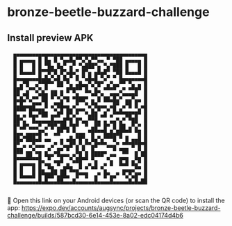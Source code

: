 # bronze-beetle-buzzard-challenge

## Install preview APK

```
  ▄▄▄▄▄▄▄▄▄▄▄▄▄▄▄▄▄▄▄▄▄▄▄▄▄▄▄▄▄▄▄▄▄▄▄▄▄▄▄▄▄▄▄
  █ ▄▄▄▄▄ █ █▄ █ ▀▄▄█▄▀▀▄▀▄▀▀▄▄ ▀ ▀██ ▄▄▄▄▄ █
  █ █   █ █ ▀█▄ █▄▀ ▄▀ ▀▄███▀▄ ▀▄▀███ █   █ █
  █ █▄▄▄█ █▀▀█▀█ █▀▄█▄▀ █▀▄ ▄█▄█▀ ▀██ █▄▄▄█ █
  █▄▄▄▄▄▄▄█▄█▄▀▄█ █▄▀ █ ▀▄█▄█ ▀▄▀ ▀ █▄▄▄▄▄▄▄█
  █ ▄▀█  ▄▀▀█▀▀ ██ ▀▄ ▄█▄▄▀▄▀█▀ ▄▀▄▄▀▀ ▀▄ ▄ █
  ██▀ ▄▀▀▄▀▄▀ ▄▄ ▄ █▀█▀▀ █▄ █▄ ▀▀▀▀ ▄▀ ▀▀█▀ █
  █▀▄▀█ ▄▄▀██ █▀▄▀▄▄ ▄█▄▄▄ ▀▀▄▀▄▄▀█▀▄▀▀▀█▀  █
  █▀█▀ ▀▄▄▄▀█  ▄▄█ ▀  █▀▀▄ █▄▀ ▀▀▀██  ██ █▀ █
  ████▀██▄▄▄▀ ▀▄▀█▀█▄▀▄▄▄ ▀▄▀█▀▀▄▀█ ▄▀ ▀ ▀▄▀█
  █▄ ▄ █▄▄▀██ ▄▄█▀ █▀▄▀  ▀▄██ ▄█ ▄▀▀▀▀██▀█▀ █
  ██▀▄  █▄▄▄▄▄█▄▄▄█▀█ █▀▄▄▀▀█▄ ▄ ▄▄▀▄▀ ▀██  █
  █▀▄█▀▄▄▄▀ ▄▀█▀▄██▄▀█▀  ▀ ▄█▀ █▀ █ ██ ▄▀▄▀ █
  █▄▄ ▄▄▄▄█▀▄  ▄█▀ ▀ ▀▄▄▄ ▀█▀▀▀█▄█▄██▀▀▀ ▀█ █
  ██▄▀███▄█ ▄▄   ▄ ▄█▄▀█▀▄ █▄▀▄▀▀▀█ ▀ █ ▄▄█ █
  █▀ ▄ ▄▀▄▄▄  ▄▀ ▀▄▄█▀▄▀▄▀▀▄█▀▀▀▄▄▄▀ ▀▀▀█▀█▀█
  ███ ▄▄▀▄▄ ▄▀ ▄█▀ ▀  █▄▀▄ █▄▄▄▄  ▀ ▀██  ▄▀▄█
  █▄▄▄██▄▄█ ▀█▀ ▀█▀▀▄▀▄█▄█ █▀▀▀ ▄▀▀ ▄▄▄  █▄▀█
  █ ▄▄▄▄▄ █▀▄▄ ▀█▀ ▄ ▀▀█  ▄ █  ▄ █  █▄█ █▄▀ █
  █ █   █ █▄ ▀█▄ ▄█▀█▄▄▀ ▀ ▀▀ ▀▄     ▄▄▄▄▀▀ █
  █ █▄▄▄█ █▀███▀▄██▄  █▀▀█  ▄▀ █▀▄▄▀ ▀▄▀▄█▀ █
  █▄▄▄▄▄▄▄█▄█▄▄▄██▄▄▄█▄▄▄▄▄▄█▄▄▄▄█▄▄▄▄▄█▄█▄██
  
```

🤖 Open this link on your Android devices (or scan the QR code) to install the app:
https://expo.dev/accounts/augsync/projects/bronze-beetle-buzzard-challenge/builds/587bcd30-6e14-453e-8a02-edc04174d4b6
